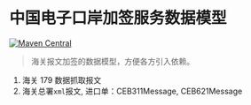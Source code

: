 # 中国电子口岸加签服务数据模型

[![Maven Central](https://img.shields.io/maven-central/v/io.github.weasley-j/chinaport-data-signature-data-model)](https://search.maven.org/artifact/io.github.weasley-j/chinaport-data-signature-data-model)

> 海关报文加签的数据模型，方便各方引入依赖。

1. 海关 179 数据抓取报文
2. 海关总署`xml`报文, 进口单：CEB311Message, CEB621Message
